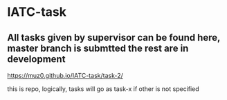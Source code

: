 # IATC-task

## All tasks given by supervisor can be found here, master branch is submtted the rest are in development

<https://muz0.github.io/IATC-task/task-2/>

this is repo, logically, tasks will go as task-x if other is not specified
